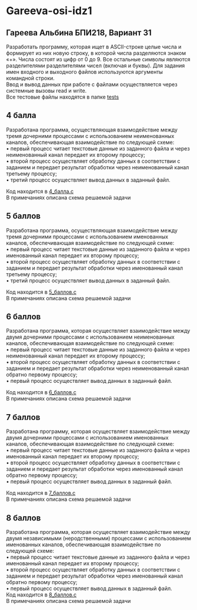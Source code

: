 # Gareeva-osi-idz1

## Гареева Альбина БПИ218, Вариант 31
Разработать программу, которая ищет в ASCII-строке целые числа и формирует из них новую строку, в которой числа разделяются знаком «+». 
Числа состоят из цифр от 0 до 9. Все остальные символы являются разделителями разделителями чисел (включая и буквы).
Для задания имен входного и выходного файлов используются аргументы командной строки.  
Ввод и вывод данных при работе с файлами осуществляется через системные вызовы read и write.  
Все тестовые файлы находятся в папке [tests](https://github.com/argareeva/Gareeva-osi-idz1/tree/main/tests)


## 4 балла
Разработана программа, осуществляющая взаимодействие между тремя дочерними процессами с использованием неименованных каналов, обеспечивающая взаимодействие по следующей схеме:  
• первый процесс читает текстовые данные из заданного файла и через неименованный канал передает их второму процессу;  
• второй процесс осуществляет обработку данных в соответствии с заданием и передает результат обработки через неименованный канал третьему процессу;  
• третий процесс осуществляет вывод данных в заданный файл.  

Код находится в [4_балла.c](https://github.com/argareeva/Gareeva-osi-idz1/blob/7769aaf945f6b5eb770400313f283ef3f9f34b48/4_%D0%B1%D0%B0%D0%BB%D0%BB%D0%B0.c)   
В примечаниях описана схема решаемой задачи

## 5 баллов
Разработана программа, осуществляющая взаимодействие между тремя дочерними процессами с использованием именованных каналов, обеспечивающая взаимодействие по следующей схеме:  
• первый процесс читает текстовые данные из заданного файла и через именованный канал передает их второму процессу;  
• второй процесс осуществляет обработку данных в соответствии с заданием и передает результат обработки через именованный канал третьему процессу;  
• третий процесс осуществляет вывод данных в заданный файл.  

Код находится в [5_баллов.c](https://github.com/argareeva/Gareeva-osi-idz1/blob/43c6e2b619b523f0a33f071eb50376ea8058ab96/5_%D0%B1%D0%B0%D0%BB%D0%BB%D0%BE%D0%B2.c)  
В примечаниях описана схема решаемой задачи

## 6 баллов
Разработана программа, которая осуществляет взаимодействие между двумя дочерними процессами с использованием неименованных каналов, обеспечивающая взаимодействие по следующей схеме:  
• первый процесс читает текстовые данные из заданного файла и через неименованный канал передает их второму процессу;  
• второй процесс осуществляет обработку данных в соответствии с заданием и передает результат обработки через неименованный канал обратно первому процессу;  
• первый процесс осуществляет вывод данных в заданный файл.  

Код находится в [6_баллов.c](https://github.com/argareeva/Gareeva-osi-idz1/blob/43c6e2b619b523f0a33f071eb50376ea8058ab96/6_%D0%B1%D0%B0%D0%BB%D0%BB%D0%BE%D0%B2.c)  
В примечаниях описана схема решаемой задачи

## 7 баллов
Разработана программу, которая осуществляет взаимодействие между двумя дочерними процессами с использованием именованных каналов, обеспечивающая взаимодействие по следующей схеме:  
• первый процесс читает текстовые данные из заданного файла и через именованный канал передает их второму процессу;  
• второй процесс осуществляет обработку данных в соответствии с заданием и передает результат обработки через именованный канал обратно первому процессу;  
• первый процесс осуществляет вывод данных в заданный файл.  

Код находится в [7_баллов.c](https://github.com/argareeva/Gareeva-osi-idz1/blob/43c6e2b619b523f0a33f071eb50376ea8058ab96/7_%D0%B1%D0%B0%D0%BB%D0%BB%D0%BE%D0%B2.c)  
В примечаниях описана схема решаемой задачи

## 8 баллов
Разработана программа, которая осуществляет взаимодействие между двумя независимыми (неродственными) процессами с использованием именованных каналов, обеспечивающая взаимодействие по следующей схеме:  
• первый процесс читает текстовые данные из заданного файла и через именованный канал передает их второму процессу;  
• второй процесс осуществляет обработку данных в соответствии с заданием и передает результат обработки через именованный канал обратно первому процессу;  
• первый процесс осуществляет вывод данных в заданный файл.  
Код находится в [8_баллов.c](https://github.com/argareeva/Gareeva-osi-idz1/blob/43c6e2b619b523f0a33f071eb50376ea8058ab96/8_%D0%B1%D0%B0%D0%BB%D0%BB%D0%BE%D0%B2.c)  
В примечаниях описана схема решаемой задачи

